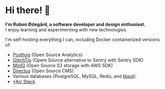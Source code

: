 # Hi there! 👋

**I'm Ruben Ødegård, a software developer and design enthusiast.**  
I enjoy learning and experimenting with new technologies.  

I'm self-hosting everything I can, including Docker containerized versions of:
- [Posthog](https://posthog.com) (Open Source Analytics)
- [GlitchTip](https://glitchtip.com) (Opem Source alternative to Sentry with Sentry SDK)
- [MinIO](https://min.io) (Open Source S3 storage with AWS SDK)
- [Directus](https://directus.io/) (Open Source CMS)
- Various databases (PostgreSQL, MySQL, Redis, and [libsql](https://github.com/tursodatabase/libsql)).
- [*Arr Stack](https://wiki.servarr.com/)
